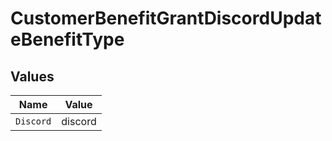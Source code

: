 # CustomerBenefitGrantDiscordUpdateBenefitType


## Values

| Name      | Value     |
| --------- | --------- |
| `Discord` | discord   |
